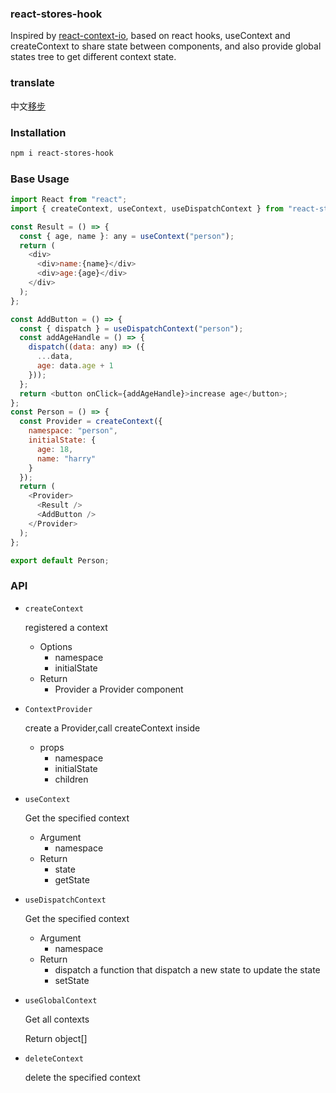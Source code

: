 ### react-stores-hook

Inspired by [react-context-io](https://github.com/yesmeck/react-context-io), based on react hooks, useContext and createContext to share state between components, and also provide global states tree to get different context state.

### translate

中文[移步](https://github.com/asyalas/react-stores-hook/blob/master/README-CN.md)

### Installation

```bash
npm i react-stores-hook
```

### Base Usage

```js
import React from "react";
import { createContext, useContext, useDispatchContext } from "react-stores-hook";

const Result = () => {
  const { age, name }: any = useContext("person");
  return (
    <div>
      <div>name:{name}</div>
      <div>age:{age}</div>
    </div>
  );
};

const AddButton = () => {
  const { dispatch } = useDispatchContext("person");
  const addAgeHandle = () => {
    dispatch((data: any) => ({
      ...data,
      age: data.age + 1
    }));
  };
  return <button onClick={addAgeHandle}>increase age</button>;
};
const Person = () => {
  const Provider = createContext({
    namespace: "person",
    initialState: {
      age: 18,
      name: "harry"
    }
  });
  return (
    <Provider>
      <Result />
      <AddButton />
    </Provider>
  );
};

export default Person;

```

### API

- `createContext`

  registered a context

  - Options
    - namespace
    - initialState
  - Return
    - Provider a Provider component

* `ContextProvider`

  create a Provider,call createContext inside

  - props
    - namespace
    - initialState
    - children

* `useContext`

  Get the specified context

  - Argument
    - namespace
  - Return
    - state
    - getState


* `useDispatchContext`

  Get the specified context

  - Argument
    - namespace
  - Return
    - dispatch a function that dispatch a new state to update the state
    - setState

* `useGlobalContext`

  Get all contexts

  Return object[]

* `deleteContext`

  delete the specified context
